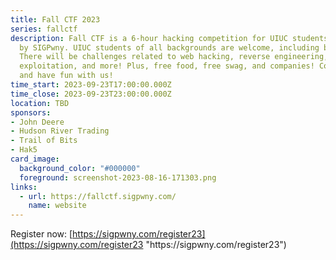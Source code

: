 ```yaml
---
title: Fall CTF 2023
series: fallctf
description: Fall CTF is a 6-hour hacking competition for UIUC students hosted
  by SIGPwny. UIUC students of all backgrounds are welcome, including beginners!
  There will be challenges related to web hacking, reverse engineering, binary
  exploitation, and more! Plus, free food, free swag, and companies! Come learn
  and have fun with us!
time_start: 2023-09-23T17:00:00.000Z
time_close: 2023-09-23T23:00:00.000Z
location: TBD
sponsors:
- John Deere
- Hudson River Trading
- Trail of Bits
- Hak5
card_image:
  background_color: "#000000"
  foreground: screenshot-2023-08-16-171303.png
links:
  - url: https://fallctf.sigpwny.com/
    name: website
---
```

Register now: [https://sigpwny.com/register23](https://sigpwny.com/register23 "https\://sigpwny.com/register23")